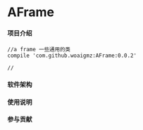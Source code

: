 # AFrame

#### 项目介绍

    //a frame 一些通用的类
    compile 'com.github.woaigmz:AFrame:0.0.2'
    
    //


#### 软件架构


#### 使用说明


#### 参与贡献

